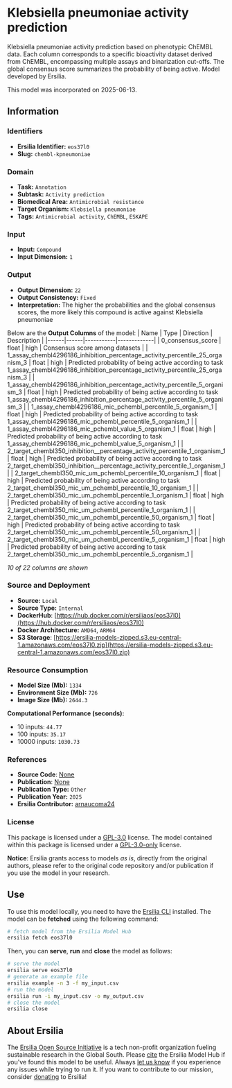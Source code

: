 # Klebsiella pneumoniae activity prediction

Klebsiella pneumoniae activity prediction based on phenotypic ChEMBL data. Each column corresponds to a specific bioactivity dataset derived from ChEMBL, encompassing multiple assays and binarization cut-offs. The global consensus score summarizes the probability of being active. Model developed by Ersilia.

This model was incorporated on 2025-06-13.

## Information
### Identifiers
- **Ersilia Identifier:** `eos37l0`
- **Slug:** `chembl-kpneumoniae`

### Domain
- **Task:** `Annotation`
- **Subtask:** `Activity prediction`
- **Biomedical Area:** `Antimicrobial resistance`
- **Target Organism:** `Klebsiella pneumoniae`
- **Tags:** `Antimicrobial activity`, `ChEMBL`, `ESKAPE`

### Input
- **Input:** `Compound`
- **Input Dimension:** `1`

### Output
- **Output Dimension:** `22`
- **Output Consistency:** `Fixed`
- **Interpretation:** The higher the probabilities and the global consensus scores, the more likely this compound is active against Klebsiella pneumoniae

Below are the **Output Columns** of the model:
| Name | Type | Direction | Description |
|------|------|-----------|-------------|
| 0_consensus_score | float | high | Consensus score among datasets |
| 1_assay_chembl4296186_inhibition_percentage_activity_percentile_25_organism_3 | float | high | Predicted probability of being active according to task 1_assay_chembl4296186_inhibition_percentage_activity_percentile_25_organism_3 |
| 1_assay_chembl4296186_inhibition_percentage_activity_percentile_5_organism_3 | float | high | Predicted probability of being active according to task 1_assay_chembl4296186_inhibition_percentage_activity_percentile_5_organism_3 |
| 1_assay_chembl4296186_mic_pchembl_percentile_5_organism_1 | float | high | Predicted probability of being active according to task 1_assay_chembl4296186_mic_pchembl_percentile_5_organism_1 |
| 1_assay_chembl4296186_mic_pchembl_value_5_organism_1 | float | high | Predicted probability of being active according to task 1_assay_chembl4296186_mic_pchembl_value_5_organism_1 |
| 2_target_chembl350_inhibition__percentage_activity_percentile_1_organism_1 | float | high | Predicted probability of being active according to task 2_target_chembl350_inhibition__percentage_activity_percentile_1_organism_1 |
| 2_target_chembl350_mic_um_pchembl_percentile_10_organism_1 | float | high | Predicted probability of being active according to task 2_target_chembl350_mic_um_pchembl_percentile_10_organism_1 |
| 2_target_chembl350_mic_um_pchembl_percentile_1_organism_1 | float | high | Predicted probability of being active according to task 2_target_chembl350_mic_um_pchembl_percentile_1_organism_1 |
| 2_target_chembl350_mic_um_pchembl_percentile_50_organism_1 | float | high | Predicted probability of being active according to task 2_target_chembl350_mic_um_pchembl_percentile_50_organism_1 |
| 2_target_chembl350_mic_um_pchembl_percentile_5_organism_1 | float | high | Predicted probability of being active according to task 2_target_chembl350_mic_um_pchembl_percentile_5_organism_1 |

_10 of 22 columns are shown_
### Source and Deployment
- **Source:** `Local`
- **Source Type:** `Internal`
- **DockerHub**: [https://hub.docker.com/r/ersiliaos/eos37l0](https://hub.docker.com/r/ersiliaos/eos37l0)
- **Docker Architecture:** `AMD64`, `ARM64`
- **S3 Storage**: [https://ersilia-models-zipped.s3.eu-central-1.amazonaws.com/eos37l0.zip](https://ersilia-models-zipped.s3.eu-central-1.amazonaws.com/eos37l0.zip)

### Resource Consumption
- **Model Size (Mb):** `1334`
- **Environment Size (Mb):** `726`
- **Image Size (Mb):** `2644.3`

**Computational Performance (seconds):**
- 10 inputs: `44.77`
- 100 inputs: `35.17`
- 10000 inputs: `1030.73`

### References
- **Source Code**: [None](None)
- **Publication**: [None](None)
- **Publication Type:** `Other`
- **Publication Year:** `2025`
- **Ersilia Contributor:** [arnaucoma24](https://github.com/arnaucoma24)

### License
This package is licensed under a [GPL-3.0](https://github.com/ersilia-os/ersilia/blob/master/LICENSE) license. The model contained within this package is licensed under a [GPL-3.0-only](LICENSE) license.

**Notice**: Ersilia grants access to models _as is_, directly from the original authors, please refer to the original code repository and/or publication if you use the model in your research.


## Use
To use this model locally, you need to have the [Ersilia CLI](https://github.com/ersilia-os/ersilia) installed.
The model can be **fetched** using the following command:
```bash
# fetch model from the Ersilia Model Hub
ersilia fetch eos37l0
```
Then, you can **serve**, **run** and **close** the model as follows:
```bash
# serve the model
ersilia serve eos37l0
# generate an example file
ersilia example -n 3 -f my_input.csv
# run the model
ersilia run -i my_input.csv -o my_output.csv
# close the model
ersilia close
```

## About Ersilia
The [Ersilia Open Source Initiative](https://ersilia.io) is a tech non-profit organization fueling sustainable research in the Global South.
Please [cite](https://github.com/ersilia-os/ersilia/blob/master/CITATION.cff) the Ersilia Model Hub if you've found this model to be useful. Always [let us know](https://github.com/ersilia-os/ersilia/issues) if you experience any issues while trying to run it.
If you want to contribute to our mission, consider [donating](https://www.ersilia.io/donate) to Ersilia!
